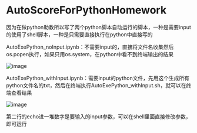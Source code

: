 # AutoScoreForPythonHomework
因为在做python助教所以写了两个python脚本自动运行的脚本，一种是需要input的使用了shell脚本，一种是只需要直接执行在python中直接写的

AutoExePython_noInput.ipynb：不需要input的，直接将文件名收集然后os.popen执行，如果只用os.system，在python中看不到终端输出的结果

![image](https://user-images.githubusercontent.com/40328132/142726555-aa54c7bd-c8d4-446c-a598-9f47bed6b806.png)


AutoExePython_withInput.ipynb：需要input的python文件，先用这个生成所有python文件名的txt，然后在终端执行AutoExePython_withInput.sh，就可以在终端查看结果

![image](https://user-images.githubusercontent.com/40328132/142726584-3fa476bc-3b52-4ea7-8287-4e9674f070d0.png)

第二行的echo进一堆数字是要输入的input参数，可以在shell里面直接修改参数，即可运行
